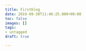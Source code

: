 ```yaml
---
title: Firstblog
date: 2019-09-30T11:46:25.000+00:00
toc: false
images: []
tags:
- untagged
draft: true

---
```

